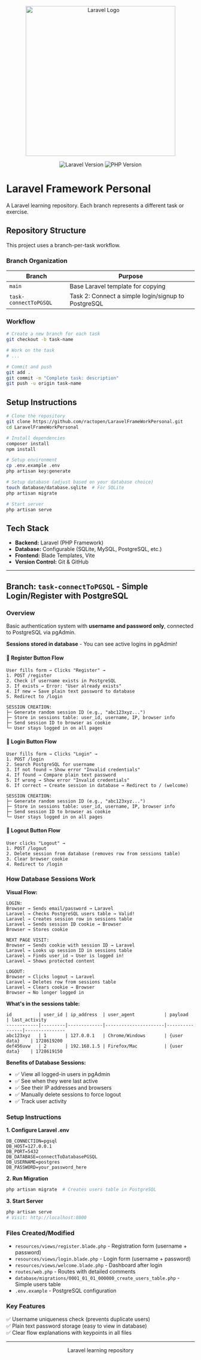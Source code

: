 <p align="center"><a href="https://laravel.com" target="_blank"><img src="https://raw.githubusercontent.com/laravel/art/master/logo-lockup/5%20SVG/2%20CMYK/1%20Full%20Color/laravel-logolockup-cmyk-red.svg" width="400" alt="Laravel Logo"></a></p>

<p align="center">
<img src="https://img.shields.io/badge/Laravel-v12.x-FF2D20?style=for-the-badge&logo=laravel&logoColor=white" alt="Laravel Version">
<img src="https://img.shields.io/badge/PHP-8.2+-777BB4?style=for-the-badge&logo=php&logoColor=white" alt="PHP Version">
</p>

# Laravel Framework Personal

A Laravel learning repository. Each branch represents a different task or exercise.

## Repository Structure

This project uses a branch-per-task workflow.

### Branch Organization

| Branch | Purpose |
|--------|---------|
| `main` | Base Laravel template for copying |
| `task-connectToPGSQL` | Task 2: Connect a simple login/signup to PostgreSQL |

### Workflow

```bash
# Create a new branch for each task
git checkout -b task-name

# Work on the task
# ...

# Commit and push
git add .
git commit -m "Complete task: description"
git push -u origin task-name
```

## Setup Instructions

```bash
# Clone the repository
git clone https://github.com/ractopen/LaravelFrameWorkPersonal.git
cd LaravelFrameWorkPersonal

# Install dependencies
composer install
npm install

# Setup environment
cp .env.example .env
php artisan key:generate

# Setup database (adjust based on your database choice)
touch database/database.sqlite  # For SQLite
php artisan migrate

# Start server
php artisan serve
```

## Tech Stack

- **Backend:** Laravel (PHP Framework)
- **Database:** Configurable (SQLite, MySQL, PostgreSQL, etc.)
- **Frontend:** Blade Templates, Vite
- **Version Control:** Git & GitHub

---

## Branch: `task-connectToPGSQL` - Simple Login/Register with PostgreSQL

### Overview
Basic authentication system with **username and password only**, connected to PostgreSQL via pgAdmin.

**Sessions stored in database** - You can see active logins in pgAdmin!

#### 🔹 Register Button Flow
```
User fills form → Clicks "Register" →
1. POST /register
2. Check if username exists in PostgreSQL
3. If exists → Error: "User already exists"
4. If new → Save plain text password to database
5. Redirect to /login

SESSION CREATION:
├─ Generate random session ID (e.g., "abc123xyz...")
├─ Store in sessions table: user_id, username, IP, browser info
├─ Send session ID to browser as cookie
└─ User stays logged in on all pages
```

#### 🔹 Login Button Flow
```
User fills form → Clicks "Login" →
1. POST /login
2. Search PostgreSQL for username
3. If not found → Show error "Invalid credentials"
4. If found → Compare plain text password
5. If wrong → Show error "Invalid credentials"
6. If correct → Create session in database → Redirect to / (welcome)

SESSION CREATION:
├─ Generate random session ID (e.g., "abc123xyz...")
├─ Store in sessions table: user_id, username, IP, browser info
├─ Send session ID to browser as cookie
└─ User stays logged in on all pages
```

#### 🔹 Logout Button Flow
```
User clicks "Logout" →
1. POST /logout
2. Delete session from database (removes row from sessions table)
3. Clear browser cookie
4. Redirect to /login
```

### How Database Sessions Work

**Visual Flow:**
```
LOGIN:
Browser → Sends email/password → Laravel
Laravel → Checks PostgreSQL users table → Valid!
Laravel → Creates session row in sessions table
Laravel → Sends session ID cookie → Browser
Browser → Stores cookie

NEXT PAGE VISIT:
Browser → Sends cookie with session ID → Laravel
Laravel → Looks up session ID in sessions table
Laravel → Finds user_id → User is logged in!
Laravel → Shows protected content

LOGOUT:
Browser → Clicks logout → Laravel
Laravel → Deletes row from sessions table
Laravel → Clears cookie → Browser
Browser → No longer logged in
```

**What's in the sessions table:**
```
id          | user_id | ip_address  | user_agent           | payload        | last_activity
------------|---------|-------------|----------------------|----------------|---------------
abc123xyz   | 1       | 127.0.0.1   | Chrome/Windows       | {user data}    | 1728619200
def456uvw   | 2       | 192.168.1.5 | Firefox/Mac          | {user data}    | 1728619150
```

**Benefits of Database Sessions:**
- ✅ View all logged-in users in pgAdmin
- ✅ See when they were last active
- ✅ See their IP addresses and browsers
- ✅ Manually delete sessions to force logout
- ✅ Track user activity

### Setup Instructions

**1. Configure Laravel .env**
```env
DB_CONNECTION=pgsql
DB_HOST=127.0.0.1
DB_PORT=5432
DB_DATABASE=connectToDatabasePGSQL
DB_USERNAME=postgres
DB_PASSWORD=your_password_here
```

**2. Run Migration**
```bash
php artisan migrate  # Creates users table in PostgreSQL
```

**3. Start Server**
```bash
php artisan serve
# Visit: http://localhost:8000
```

### Files Created/Modified

- `resources/views/register.blade.php` - Registration form (username + password)
- `resources/views/login.blade.php` - Login form (username + password)
- `resources/views/welcome.blade.php` - Dashboard after login
- `routes/web.php` - Routes with detailed comments
- `database/migrations/0001_01_01_000000_create_users_table.php` - Simple users table
- `.env.example` - PostgreSQL configuration

### Key Features

✅ Username uniqueness check (prevents duplicate users)  
✅ Plain text password storage (easy to view in database)  
✅ Clear flow explanations with keypoints in all files  

---

<p align="center">Laravel learning repository</p>
